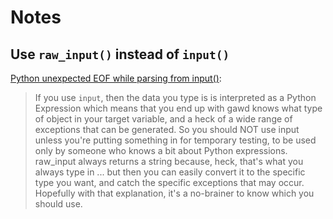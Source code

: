 # Notes

## Use `raw_input()` instead of `input()`

[Python unexpected EOF while parsing from input()](http://stackoverflow.com/questions/5074225/python-unexpected-eof-while-parsing):

> If you use `input`, then the data you type is is interpreted as a Python Expression which means that you end up with gawd knows what type of object in your target variable, and a heck of a wide range of exceptions that can be generated. So you should NOT use input unless you're putting something in for temporary testing, to be used only by someone who knows a bit about Python expressions.
> raw_input always returns a string because, heck, that's what you always type in ... but then you can easily convert it to the specific type you want, and catch the specific exceptions that may occur. Hopefully with that explanation, it's a no-brainer to know which you should use.
